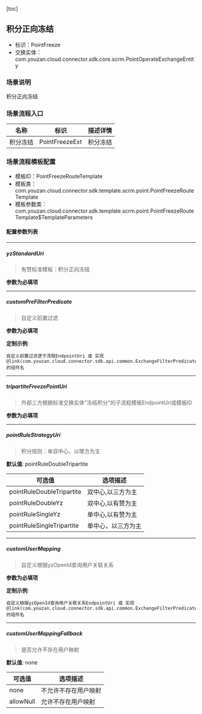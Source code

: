 [toc]

## 积分正向冻结
- 标识：PointFreeze
- 交换实体：com.youzan.cloud.connector.sdk.core.scrm.PointOperateExchangeEntity
### 场景说明
积分正向冻结
### 场景流程入口

名称 | 标识 | 描述详情
---|---|---
积分冻结 | PointFreezeExt | 积分冻结

### 场景流程模板配置
- 模板ID：PointFreezeRouteTemplate
- 模板类：com.youzan.cloud.connector.sdk.template.scrm.point.PointFreezeRouteTemplate
- 模板参数类：com.youzan.cloud.connector.sdk.template.scrm.point.PointFreezeRouteTemplate$TemplateParameters

#### 配置参数列表

---
##### yzStandardUri
> 有赞标准模板：积分正向冻结

**参数为必填项**

---
##### customPreFilterPredicate
> 自定义前置过滤

**参数为必填项**


**定制示例**:
```
自定义前置过滤逻子流程EndpointUri 或 实现@link(com.youzan.cloud.connector.sdk.api.common.ExchangeFilterPredicate)的组件名
```
---
##### tripartiteFreezePointUri
> 外部三方根据标准交换实体"冻结积分"的子流程模板EndpointUri或模板ID

**参数为必填项**

---
##### pointRuleStrategyUri
> 积分规则：单双中心，以哪方为主

**默认值**: pointRuleDoubleTripartite

可选值 | 选项描述
---|---
pointRuleDoubleTripartite | 双中心,以三方为主
pointRuleDoubleYz | 双中心,以有赞为主
pointRuleSingleYz | 单中心,以有赞为主
pointRuleSingleTripartite | 单中心，以三方为主
---
##### customUserMapping
> 自定义根据yzOpenId查询用户关联关系

**参数为必填项**


**定制示例**:
```
自定义根据yzOpenId查询用户关联关系EndpointUri 或 实现@link(com.youzan.cloud.connector.sdk.api.common.ExchangeFilterPredicate)的组件名
```
---
##### customUserMappingFallback
> 是否允许不存在用户映射

**默认值**: none

可选值 | 选项描述
---|---
none | 不允许不存在用户映射
allowNull | 允许不存在用户映射

